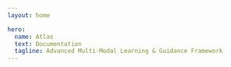 ```yaml
---
layout: home

hero:
  name: Atlas
  text: Documentation
  tagline: Advanced Multi-Modal Learning & Guidance Framework
---
```

